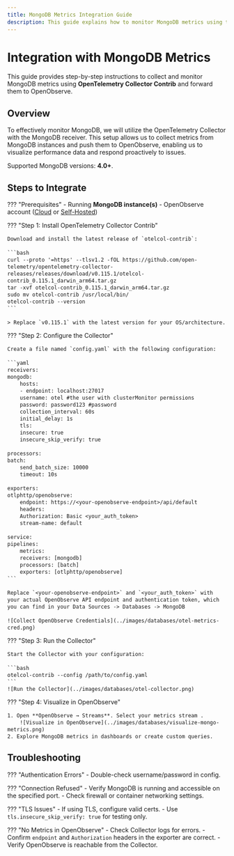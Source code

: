 ```yaml
---
title: MongoDB Metrics Integration Guide
description: This guide explains how to monitor MongoDB metrics using the OpenTelemetry Collector with the MongoDB receiver, and forward them to OpenObserve for visualization and analysis.
---
```


# Integration with MongoDB Metrics

This guide provides step-by-step instructions to collect and monitor MongoDB metrics using **OpenTelemetry Collector Contrib** and forward them to OpenObserve.

## Overview

To effectively monitor MongoDB, we will utilize the OpenTelemetry Collector with the MongoDB receiver. This setup allows us to collect metrics from MongoDB instances and push them to OpenObserve, enabling us to visualize performance data and respond proactively to issues.

Supported MongoDB versions: **4.0+**.

## Steps to Integrate

??? "Prerequisites"
    - Running **MongoDB instance(s)**
    - OpenObserve account ([Cloud](https://cloud.openobserve.ai/web/) or [Self-Hosted](../../../getting-started/#self-hosted-installation))

??? "Step 1: Install OpenTelemetry Collector Contrib"

    Download and install the latest release of `otelcol-contrib`:

    ```bash
    curl --proto '=https' --tlsv1.2 -fOL https://github.com/open-telemetry/opentelemetry-collector-releases/releases/download/v0.115.1/otelcol-contrib_0.115.1_darwin_arm64.tar.gz
    tar -xvf otelcol-contrib_0.115.1_darwin_arm64.tar.gz
    sudo mv otelcol-contrib /usr/local/bin/
    otelcol-contrib --version
    ```

    > Replace `v0.115.1` with the latest version for your OS/architecture.

??? "Step 2: Configure the Collector"

    Create a file named `config.yaml` with the following configuration:

    ```yaml
    receivers:
    mongodb:
        hosts:
        - endpoint: localhost:27017
        username: otel #the user with clusterMonitor permissions
        password: password123 #password
        collection_interval: 60s
        initial_delay: 1s
        tls:
        insecure: true
        insecure_skip_verify: true

    processors:
    batch:
        send_batch_size: 10000
        timeout: 10s

    exporters:
    otlphttp/openobserve:
        endpoint: https://<your-openobserve-endpoint>/api/default
        headers:
        Authorization: Basic <your_auth_token>
        stream-name: default

    service:
    pipelines:
        metrics:
        receivers: [mongodb]
        processors: [batch]
        exporters: [otlphttp/openobserve]
    ```

    Replace `<your-openobserve-endpoint>` and `<your_auth_token>` with your actual OpenObserve API endpoint and authentication token, which you can find in your Data Sources -> Databases -> MongoDB

    ![Collect OpenObserve Credentials](../images/databases/otel-metrics-cred.png)

??? "Step 3: Run the Collector"

    Start the Collector with your configuration:

    ```bash
    otelcol-contrib --config /path/to/config.yaml
    ```
    ![Run the Collector](../images/databases/otel-collector.png)

??? "Step 4: Visualize in OpenObserve"

    1. Open **OpenObserve → Streams**. Select your metrics stream .
        ![Visualize in OpenObserve](../images/databases/visualize-mongo-metrics.png)
    2. Explore MongoDB metrics in dashboards or create custom queries.

## Troubleshooting

??? "Authentication Errors"
    - Double-check username/password in config.

??? "Connection Refused"
    - Verify MongoDB is running and accessible on the specified port.
    - Check firewall or container networking settings.

??? "TLS Issues"
    - If using TLS, configure valid certs.
    - Use `tls.insecure_skip_verify: true` for testing only.

??? "No Metrics in OpenObserve"
    - Check Collector logs for errors.
    - Confirm `endpoint` and `Authorization` headers in the exporter are correct.
    - Verify OpenObserve is reachable from the Collector.